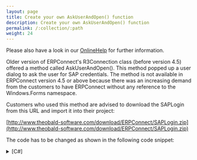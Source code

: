 ```yaml
---
layout: page
title: Create your own AskUserAndOpen() function
description: Create your own AskUserAndOpen() function
permalink: /:collection/:path
weight: 24
---
```


Please also have a look in our [OnlineHelp](https://help.theobald-software.com/en/) for further information.

Older version of ERPConnect's R3Connection class (before version 4.5) offered a method called AskUserAndOpen(). This method popped up a user dialog to ask the user for SAP credentials. The method is not available in ERPConnect version 4.5 or above because there was an increasing demand from the customers to have ERPConnect without any reference to the Windows.Forms namespace.

Customers who used this method are advised to download the SAPLogin from this URL and import it into their project:

[http://www.theobald-software.com/download/ERPConnect/SAPLogin.zip](http://www.theobald-software.com/download/ERPConnect/SAPLogin.zip)

The code has to be changed as shown in the following code snippet:

<details>
<summary>[C#]</summary>
{% highlight csharp %}
R3Connection con = new R3Connection();
SAPLogin MyLoginForm = new SAPLogin(con, true);
 
if (MyLoginForm.ShowDialog() == DialogResult.Cancel)
    return;
{% endhighlight %}
</details>
